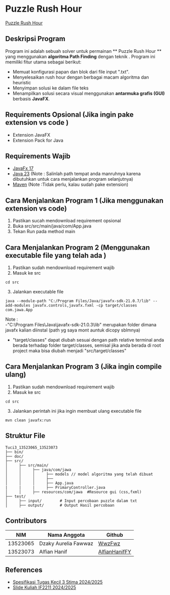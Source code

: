 #  Puzzle Rush Hour 

[ Puzzle Rush Hour ](doc/alfi.png)

## Deskripsi Program
Program ini adalah sebuah solver untuk permainan ** Puzzle Rush Hour ** yang menggunakan **algoritma Path Finding** dengan teknik . Program ini memiliki fitur utama sebagai berikut:

- Memuat konfigurasi papan dan blok dari file input ".txt".
- Menyelesaikan rush hour dengan berbagai macam algoritma dan heuristic
- Menyimpan solusi ke dalam file teks 
- Menampilkan solusi secara visual menggunakan **antarmuka grafis (GUI)** berbasis **JavaFX**.


## Requirements Opsional (Jika ingin pake extension vs code )
- Extension JavaFX 
- Extension Pack for Java 

## Requirements Wajib
-  [JavaFx 17](https://maven.apache.org/download.cgi)
-  [Java 23](https://maven.apache.org/download.cgi)  (Note : Salinlah path tempat anda manruhnya karena dibutuhkan untuk cara menjalankan program selanjutnya)
-  [Maven](https://maven.apache.org/download.cgi) (Note :Tidak perlu, kalau sudah pake extension) 

## Cara Menjalankan Program 1 (Jika menggunakan extension vs code)
1. Pastikan sucah mendownload requirement opsional
2. Buka src/src/main/java/com/App.java
3. Tekan Run pada method main


## Cara Menjalankan Program 2 (Menggunakan executable file yang telah ada )
1. Pastikan sudah mendownload requirement wajib
2. Masuk ke src 
```
cd src
```
3. Jalankan executable file
```
java --module-path "C:/Program Files/Java/javafx-sdk-21.0.7/lib" --add-modules javafx.controls,javafx.fxml -cp target/classes com.jawa.App
```

Note :   
-"C:\Program Files\Java\javafx-sdk-21.0.3\lib" merupakan folder dimana javafx kalian diinstal (path yg saya mont auntuk dicopy sblmnya)
- "target/classes" dapat diubah sesuai dengan path relative terminal anda berada terhadap folder target/classes, semisal jika anda berada di root project maka bisa diubah menjadi "src/target/classes"
## Cara Menjalankan Program 3 (Jika ingin compile ulang)
1. Pastikan sudah mendownload requirement wajib
2. Masuk ke src
```
cd src
```
3. Jalankan perintah ini jika ingin membuat ulang executable file
```
mvn clean javafx:run
```




## Struktur File
```
Tuci3_13523065_13523073
├── bin/
├── doc/
├── src/
│     ├── src/main/
│     │     ├── java/com/jawa
│     │     │     ├── models // model algoritma yang telah dibuat
│     │     │     ├── 
│     │     │     ├── App.java
|     |     |     ├── PrimaryController.java
│     │     ├── resources/com/jawa  #Resource gui (css,fxml)
├── test/
│     ├── input/        # Input percobaan puzzle dalam txt
│     ├── output/       # Output Hasil percobaan
```

## Contributors

| **NIM**  | **Nama Anggota**               | **Github** |
| -------- | ------------------------------ | ---------- |
| 13523065 | Dzaky Aurelia Fawwaz           | [WwzFwz](https://github.com/WwzFwz) |
| 13523073 | Alfian Hanif                   | [AlfianHanifFY](https://github.com/AlfianHanifFY) | 


## References
- [Spesifikasi Tugas Kecil 3 Stima 2024/2025](https://docs.google.com/document/d/1NXyjtIHs2_tWDD37MYtc0VhWtoU2wIH8A95ImttmMXk/edit?usp=sharing)
- [Slide Kuliah IF2211 2024/2025](https://informatika.stei.itb.ac.id/~rinaldi.munir/Stmik/2024-2025/17-Algoritma-Branch-and-Bound-(2025)-Bagian1.pdf)
